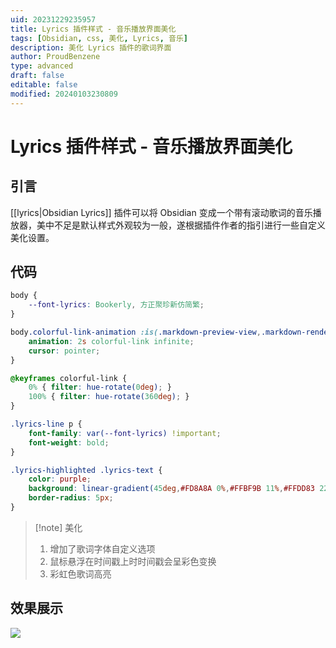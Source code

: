 ```yaml
---
uid: 20231229235957
title: Lyrics 插件样式 - 音乐播放界面美化
tags: [Obsidian, css, 美化, Lyrics, 音乐]
description: 美化 Lyrics 插件的歌词界面
author: ProudBenzene
type: advanced
draft: false
editable: false
modified: 20240103230809
---
```


# Lyrics 插件样式 - 音乐播放界面美化

## 引言

[[lyrics|Obsidian Lyrics]] 插件可以将 Obsidian 变成一个带有滚动歌词的音乐播放器，美中不足是默认样式外观较为一般，遂根据插件作者的指引进行一些自定义美化设置。

## 代码

```css
body {
    --font-lyrics: Bookerly, 方正聚珍新仿简繁;
}

body.colorful-link-animation :is(.markdown-preview-view,.markdown-rendered) .lyrics-line .lyrics-timestamp:hover {
    animation: 2s colorful-link infinite;
    cursor: pointer;
}

@keyframes colorful-link {
    0% { filter: hue-rotate(0deg); }
    100% { filter: hue-rotate(360deg); }
}

.lyrics-line p {
    font-family: var(--font-lyrics) !important;
    font-weight: bold;
}

.lyrics-highlighted .lyrics-text {
    color: purple;
    background: linear-gradient(45deg,#FD8A8A 0%,#FFBF9B 11%,#FFDD83 22%,#DFFFD8 33%,#B4E4FF 44%,#ADA2FF 55%);;
    border-radius: 5px;
}

```

> [!note] 美化
> 1. 增加了歌词字体自定义选项
> 2. 鼠标悬浮在时间戳上时时间戳会呈彩色变换
> 3. 彩虹色歌词高亮

## 效果展示

![](https://cdn.pkmer.cn/images/202312300105522.gif!pkmer)